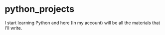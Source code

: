 # python_projects
I start learning Python and here (In my account) will be all the materials that I'll write.
